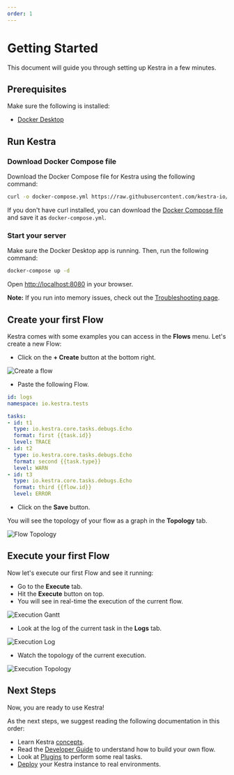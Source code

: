 ```yaml
---
order: 1
---
```


# Getting Started

This document will guide you through setting up Kestra in a few minutes.

## Prerequisites

Make sure the following is installed:
- [Docker Desktop](https://docs.docker.com/get-docker/)

## Run Kestra

### Download Docker Compose file

Download the Docker Compose file for Kestra using the following command: 

```bash
curl -o docker-compose.yml https://raw.githubusercontent.com/kestra-io/kestra/develop/docker-compose.yml
```

If you don't have curl installed, you can download the [Docker Compose file](https://github.com/kestra-io/kestra/blob/develop/docker-compose.yml) and save it as `docker-compose.yml`. 

### Start your server

Make sure the Docker Desktop app is running. Then, run the following command:

```bash
docker-compose up -d
```

Open [http://localhost:8080](http://localhost:8080) in your browser.

**Note:** If you run into memory issues, check out the [Troubleshooting page](../troubleshooting/).

## Create your first Flow

Kestra comes with some examples you can access in the **Flows** menu. Let's create a new Flow:

* Click on the **+ Create** button at the bottom right.

![Create a flow](./assets/flow-2.png)

* Paste the following Flow.

```yaml
id: logs
namespace: io.kestra.tests

tasks:
- id: t1
  type: io.kestra.core.tasks.debugs.Echo
  format: first {{task.id}}
  level: TRACE
- id: t2
  type: io.kestra.core.tasks.debugs.Echo
  format: second {{task.type}}
  level: WARN
- id: t3
  type: io.kestra.core.tasks.debugs.Echo
  format: third {{flow.id}}
  level: ERROR
```

* Click on the **Save** button.

You will see the topology of your flow as a graph in the **Topology** tab.

![Flow Topology](./assets/flow-3.png)


## Execute your first Flow

Now let's execute our first Flow and see it running:

* Go to the **Execute** tab.
* Hit the **Execute** button on top.
* You will see in real-time the execution of the current flow.

![Execution Gantt](./assets/execution-1.png)

* Look at the log of the current task in the **Logs** tab.

![Execution Log](./assets/execution-2.png)

* Watch the topology of the current execution.

![Execution Topology](./assets/execution-3.png)


## Next Steps

Now, you are ready to use Kestra!

As the next steps, we suggest reading the following documentation in this order:
- Learn Kestra [concepts](../concepts).
- Read the [Developer Guide](../developer-guide) to understand how to build your own flow.
- Look at [Plugins](../../plugins) to perform some real tasks.
- [Deploy](../administrator-guide) your Kestra instance to real environments.
